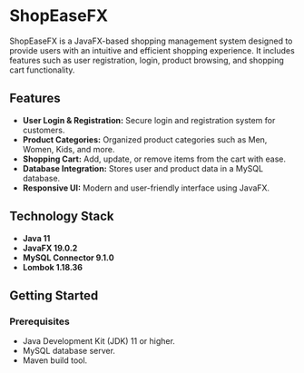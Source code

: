 # ShopEaseFX

ShopEaseFX is a JavaFX-based shopping management system designed to provide users with an intuitive and efficient shopping experience. It includes features such as user registration, login, product browsing, and shopping cart functionality.

## Features
- **User Login & Registration:** Secure login and registration system for customers.
- **Product Categories:** Organized product categories such as Men, Women, Kids, and more.
- **Shopping Cart:** Add, update, or remove items from the cart with ease.
- **Database Integration:** Stores user and product data in a MySQL database.
- **Responsive UI:** Modern and user-friendly interface using JavaFX.

## Technology Stack
- **Java 11**
- **JavaFX 19.0.2**
- **MySQL Connector 9.1.0**
- **Lombok 1.18.36**

## Getting Started

### Prerequisites
- Java Development Kit (JDK) 11 or higher.
- MySQL database server.
- Maven build tool.

